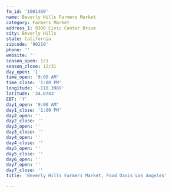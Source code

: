 ```yaml
---
fm_id: '1001460'
name: Beverly Hills Farmers Market
category: Farmers Market
address_1: 9300 Civic Center Drive
city: Beverly Hills
state: California
zipcode: '90210'
phone: ''
website: ''
season_open: 1/1
season_close: 12/31
day_open: '1'
time_open: '9:00 AM'
time_close: '1:00 PM'
longitude: '-118.3989'
latitude: '34.0743'
EBT: 'Y'
day1_open: '9:00 AM'
day1_close: '1:00 PM'
day2_open: ''
day2_close: ''
day3_open: ''
day3_close: ''
day4_open: ''
day4_close: ''
day5_open: ''
day5_close: ''
day6_open: ''
day7_open: ''
day7_close: ''
title: 'Beverly Hills Farmers Market, Food Oasis Los Angeles'

---
```

